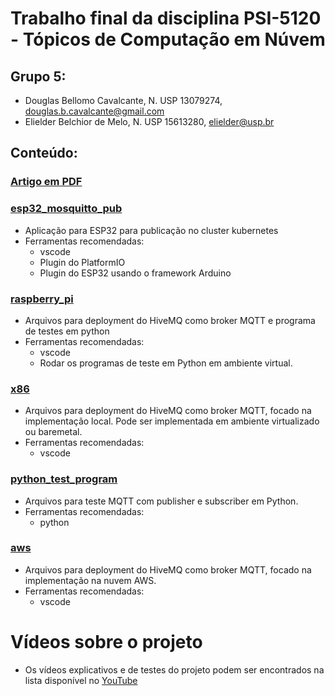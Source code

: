 # Trabalho final da disciplina PSI-5120 - Tópicos de Computação em Núvem

## Grupo 5: 
- Douglas Bellomo Cavalcante, N. USP 13079274, douglas.b.cavalcante@gmail.com
- Elielder Belchior de Melo, N. USP 15613280, elielder@usp.br

## Conteúdo:

### [Artigo em PDF](./Artigo_Elielder_Douglas_MQTT___Kubernetes.pdf)

### [esp32_mosquitto_pub](./esp32_mosquitto_pub)

- Aplicação para ESP32 para publicação no cluster kubernetes
- Ferramentas recomendadas:
    - vscode
    - Plugin do PlatformIO
    - Plugin do ESP32 usando o framework Arduino

### [raspberry_pi](./raspberry_pi)

- Arquivos para deployment do HiveMQ como broker MQTT e programa de testes em python
- Ferramentas recomendadas:
    - vscode
    - Rodar os programas de teste em Python em ambiente virtual.

### [x86](./x86)

- Arquivos para deployment do HiveMQ como broker MQTT, focado na implementação local. Pode ser implementada em ambiente virtualizado ou baremetal.
- Ferramentas recomendadas:
    - vscode

### [python_test_program](./python_test_program)

- Arquivos para teste MQTT com publisher e subscriber em Python.
- Ferramentas recomendadas:
    - python
 
### [aws](./aws)

- Arquivos para deployment do HiveMQ como broker MQTT, focado na implementação na nuvem AWS. 
- Ferramentas recomendadas:
    - vscode

# Vídeos sobre o projeto

- Os vídeos explicativos e de testes do projeto podem ser encontrados na lista disponível no [YouTube](https://www.youtube.com/playlist?list=PLNcItX65p6WkYV4MTXmIoNxkXL7z6k-KD)
